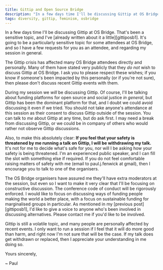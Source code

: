 ```yaml
---
title: Gittip and Open Source Bridge
description: "In a few days time I'll be discussing Gittip at OS Bridge. It's going to be a particularly sensitive topic for some attendees at OS Bridge, and so I have a few requests for you as an attendee, and regarding my session in general."
tags: diversity, gittip, feminism, osbridge
---
```


In a few days time I'll be discussing Gittip at OS Bridge. That's been
a sensitive topic, and I've [already written about it a little][gittiposb1].
It's going to be a particularly sensitive topic for some attendees
at OS Bridge, and so I have a few requests for you as an attendee,
and regarding my session in general.

<!--more-->

The Gittip crisis has affected many OS Bridge attendees directly
and personally. Many of them have stated very publicly that they
*do not* wish to discuss Gittip at OS Bridge. I ask you to please
respect these wishes; if you know if someone's been impacted by
this personally (or if you're not sure), then please don't discuss
recent Gittip events with them.

During my session we *will* be discussing Gittip. Of course, I'll
be talking about funding platforms for open source and
social justice *in general*, but Gittip has been the dominant
platform for that, and I doubt we could avoid discussing it
even if we tried.  You should not take anyone's attendance at this
session as their consent to discuss Gittip outside of the session. You
can talk to *me* about Gittip at any time, but do ask first. I may
need a break from discussing Gittip, or we could be in company of
others who would rather not observe Gittip discussions.

Also, to make this absolutely clear:
**If you feel that your safety is threatened by me running a talk on Gittip, I will be withdrawing my talk.**
It's not for me to decide what's safe for you, nor will I be asking how
your safety is being threatened. I'm an experienced public speaker, and
I can fill the slot with something else if required. If
you do not feel comfortable raising matters of safety with me (email to
paul.j.fenwick at gmail), then I encourage you to talk to one of the
organisers.

The OS Bridge organisers have assured me they'll have extra moderators
at the session, but even so I want to make it very clear that I'll be
focusing on constructive discussion. The conference code of conduct will be
rigorously enforced. I would like to focus on discussing ways of
funding people making the world a better place, with a focus on
sustainable funding for marginalised groups in particular. As
mentioned in my [previous post][gittiposb1], I'd like to give a voice to
anyone who's been involved in discussing alternatives. Please
contact me if you'd like to be involved.

Gittip is still a volatile topic, and many people are personally
affected by recent events. I only want to run a session if I feel
that it will do more good than harm, and right now I'm not sure that
will be the case. If my talk does get withdrawn or replaced, then
I appreciate your understanding in me doing so.

Yours sincerely,

~ Paul

